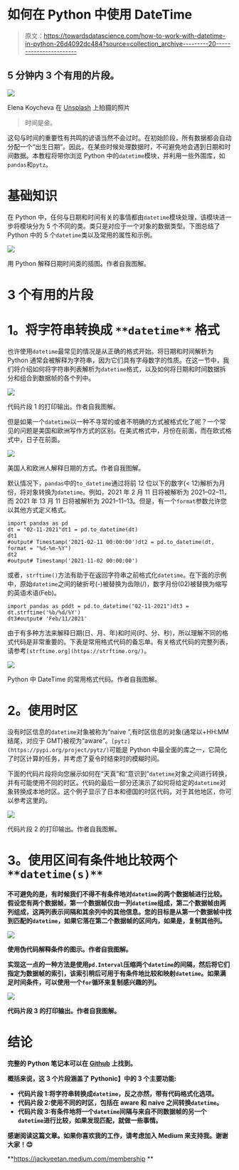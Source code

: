 # 如何在 Python 中使用 DateTime

> 原文：<https://towardsdatascience.com/how-to-work-with-datetime-in-python-26d4092dc484?source=collection_archive---------20----------------------->

## 5 分钟内 3 个有用的片段。

![](img/c50d72b45009d3542009664caf6697cd.png)

Elena Koycheva 在 [Unsplash](https://unsplash.com?utm_source=medium&utm_medium=referral) 上拍摄的照片

> 时间是金。

这句与时间的重要性有共鸣的谚语当然不会过时。在初始阶段，所有数据都会自动分配一个“出生日期”。因此，在某些时候处理数据时，不可避免地会遇到日期和时间数据。本教程将带你浏览 Python 中的`datetime`模块，并利用一些外围库，如`pandas`和`pytz`。

# 基础知识

在 Python 中，任何与日期和时间有关的事情都由`datetime`模块处理，该模块进一步将模块分为 5 个不同的类。类只是对应于一个对象的数据类型。下图总结了 Python 中的 5 个`datetime`类以及常用的属性和示例。

![](img/79df10f36c38143c92303dfdbfc26a18.png)

用 Python 解释日期时间类的插图。作者自我图解。

# 3 个有用的片段

# **1。将字符串转换成** `**datetime**` **格式**

也许使用`datetime`最常见的情况是从正确的格式开始。将日期和时间解析为 Python 通常会被解释为字符串，因为它们具有字母数字的性质。在这一节中，我们将介绍如何将字符串列表解析为`datetime`格式，以及如何将日期和时间数据拆分和组合到数据帧的各个列中。

![](img/27d04b01bb7bc82337349ba670488f22.png)

代码片段 1 的打印输出。作者自我图解。

但是如果一个`datetime`以一种不寻常的或者不明确的方式被格式化了呢？一个常见的问题是美国和欧洲写作方式的区别。在美式格式中，月份在前面，而在欧式格式中，日子在前面。

![](img/7326995ad4573a9ba62dca09b5364b26.png)

美国人和欧洲人解释日期的方式。作者自我图解。

默认情况下，`pandas`中的`to_datetime`通过将前 12 位以下的数字(< 12)解析为月份，将对象转换为`datetime`。例如，2021 年 2 月 11 日将被解析为 2021–02–11，而 2021 年 13 月 11 日将被解析为 2021–11–13。但是，有一个`format`参数允许您以其他方式定义格式。

```
import pandas as pd
dt = "02-11-2021"dt1 = pd.to_datetime(dt)
dt1
#output# Timestamp('2021-02-11 00:00:00')dt2 = pd.to_datetime(dt, format = "%d-%m-%Y")
dt2
#output# Timestamp('2021-11-02 00:00:00')
```

或者，`strftime()`方法有助于在返回字符串之前格式化`datetime`。在下面的示例中，原始`datetime`之间的破折号(-)被替换为齿隙(/)，数字月份(02)被替换为缩写的英语术语(Feb)。

```
import pandas as pddt = pd.to_datetime("02-11-2021")dt3 = dt.strftime('%b/%d/%Y')
dt3#output# 'Feb/11/2021'
```

由于有多种方法来解释日期(日、月、年)和时间(时、分、秒)，所以理解不同的格式代码是非常重要的。下表是常用格式代码的备忘单。有关格式代码的完整列表，请参考`[strftime.org](https://strftime.org/)`。

![](img/0bcd5b7bf30ce24b1544ce2dc43e5ebc.png)

Python 中 DateTime 的常用格式代码。作者自我图解。

# **2。使用时区**

没有时区信息的`datetime`对象被称为“naive ”,有时区信息的对象(通常以+HH:MM 结尾，对应于 GMT)被视为“aware”。`[pytz](https://pypi.org/project/pytz/)`可能是 Python 中最全面的库之一，它简化了时区计算的任务，并考虑了夏令时结束时的模糊时间。

下面的代码片段将向您展示如何在“天真”和“意识到”`datetime`对象之间进行转换，并有可能使用不同的时区。代码的最后一部分还演示了如何将给定的`datetime`对象转换成本地时区。这个例子显示了日本和德国的时区代码，对于其他地区，你可以参考这里的。

![](img/dbc8dd45162ddfda912f25dda9344f77.png)

代码片段 2 的打印输出。作者自我图解。

# **3。使用区间**有条件地比较两个 `**datetime(s)**`

**不可避免的是，有时候我们不得不有条件地对`datetime`的两个数据帧进行比较。假设您有两个数据帧，第一个数据帧仅由一列`datetime`组成，第二个数据帧由两列组成，这两列表示间隔和其余列中的其他信息。您的目标是从第一个数据帧中找到匹配的`datetime`，如果它落在第二个数据帧的区间内，如果是，复制其他列。**

**![](img/f6c223e0f09d297d6ce5550718196f7a.png)**

**使用伪代码解释条件的图示。作者自我图解。**

**实现这一点的一种方法是使用`pd.Interval`压缩两个`datetime`的间隔，然后将它们指定为数据帧的索引，该索引稍后可用于有条件地比较和映射`datetime`。如果满足时间条件，可以使用一个`for`循环来复制感兴趣的列。**

**![](img/10608dbcf4b0ea7adcd061ee9c5d318b.png)**

**代码片段 3 的打印输出。作者自我图解。**

# ****结论****

**完整的 Python 笔记本可以在 [Github](https://github.com/jackty9/DateTime_Python) 上找到。**

**概括来说，这 3 个片段涵盖了 Pythonic】中的 3 个主要功能:**

*   **代码片段 1:将字符串转换成`datetime`，反之亦然，带有代码格式化选项。**
*   **代码片段 2:使用不同的时区，包括在 aware 和 naive 之间转换`datetime`。**
*   **代码片段 3:有条件地将一个`datetime`间隔与来自不同数据帧的另一个`datetime`进行比较，如果发现匹配，就做一些事情。**

**感谢阅读这篇文章。如果你喜欢我的工作，请考虑加入 Medium 来支持我。谢谢大家！😊**

**<https://jackyeetan.medium.com/membership> **
